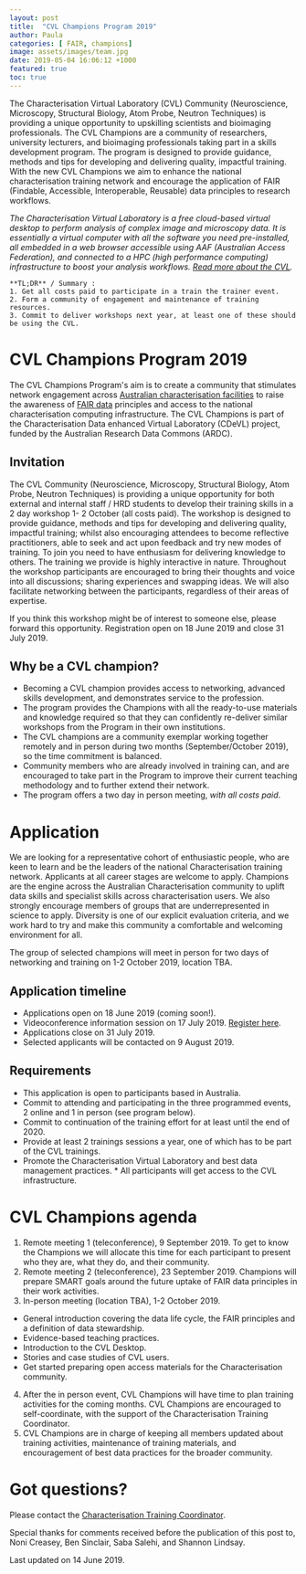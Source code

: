 ```yaml
---
layout: post
title:  "CVL Champions Program 2019"
author: Paula
categories: [ FAIR, champions]
image: assets/images/team.jpg
date: 2019-05-04 16:06:12 +1000
featured: true
toc: true
---
```

The Characterisation Virtual Laboratory (CVL) Community (Neuroscience,
Microscopy, Structural Biology, Atom Probe, Neutron Techniques) is providing a
unique opportunity to upskilling scientists and bioimaging professionals.
The CVL Champions are a community of researchers, university lecturers, and
bioimaging professionals taking part in a skills development program. The
program is designed to provide guidance, methods and tips for developing and
delivering quality, impactful training. With the new CVL Champions we aim
to enhance the national characterisation training network and encourage the application of FAIR (Findable, Accessible, Interoperable, Reusable) data principles to research workflows.

*The Characterisation Virtual Laboratory is a free cloud-based virtual desktop to perform analysis of complex image and microscopy data. It is essentially a virtual computer with all the software you need pre-installed, all embedded in a web browser accessible using AAF (Australian Access Federation), and connected to a HPC (high performance computing) infrastructure to boost your analysis workflows. [Read more about the CVL](../about).*

    **TL;DR** / Summary :
    1. Get all costs paid to participate in a train the trainer event.
    2. Form a community of engagement and maintenance of training resources.
    3. Commit to deliver workshops next year, at least one of these should be using the CVL.

# CVL Champions Program 2019

The CVL Champions Program's aim is to create a community that stimulates network engagement across [Australian characterisation facilities](../AustralianCharacterisationFacilities) to raise the awareness of [FAIR data](https://www.ands.org.au/working-with-data/fairdata) principles and access to the national characterisation computing infrastructure. The CVL Champions is part of the Characterisation Data enhanced Virtual Laboratory (CDeVL) project, funded by the Australian Research Data Commons (ARDC).

## Invitation

The CVL Community (Neuroscience, Microscopy, Structural Biology, Atom Probe,
Neutron Techniques) is providing a unique opportunity for both external and
internal staff / HRD students to develop their training skills in a 2 day
workshop 1- 2 October (all costs paid). The workshop is designed to provide
guidance, methods and tips for developing and delivering quality, impactful
training; whilst also encouraging attendees to become reflective practitioners,
able to seek and act upon feedback and try new modes of training. To join you
need to have enthusiasm for delivering knowledge to others. The training we
provide is highly interactive in nature. Throughout the workshop participants
are encouraged to bring their thoughts and voice into all discussions; sharing
experiences and swapping ideas. We will also facilitate networking between
the participants, regardless of their areas of expertise.

If you think this workshop might be of interest to someone else, please
forward this opportunity. Registration open on 18 June 2019 and close 31 July 2019.

## Why be a CVL champion?

* Becoming a CVL champion provides access to networking, advanced skills development, and demonstrates service to the profession.
* The program provides the Champions with all the ready-to-use materials and knowledge required so that they can confidently re-deliver similar workshops from the Program in their own institutions.
* The CVL champions are a community exemplar working together remotely and in person during two months (September/October 2019), so the time commitment is balanced.
* Community members who are already involved in training can, and are encouraged to take part in the Program to improve their current teaching methodology and to further extend their network.
* The program offers a two day in person meeting, *with all costs paid*.

# Application

We are looking for a representative cohort of enthusiastic people, who are keen to learn and be the leaders of the national Characterisation training network. Applicants at all career stages are welcome to apply. Champions are the engine across the Australian Characterisation community to uplift data skills and specialist skills across characterisation users.
We also strongly encourage members of groups that are underrepresented in science to apply. Diversity is one of our explicit evaluation criteria, and we work hard to try and make this community a comfortable and welcoming environment for all.

The group of selected champions will meet in person for two days of networking and training on 1-2 October 2019, location TBA.

## Application timeline

* Applications open on 18 June 2019 (coming soon!).
* Videoconference information session on 17 July 2019. [Register here](https://www.eventbrite.com.au/e/cvl-champions-information-session-via-zoom-tickets-62036833840).
* Applications close on 31 July 2019.
* Selected applicants will be contacted on 9 August 2019.

## Requirements

* This application is open to participants based in Australia.
* Commit to attending and participating in the three programmed events, 2 online and 1 in person (see program below).
* Commit to continuation of the training effort for at least until the end of 2020.
* Provide at least 2 trainings sessions a year, one of which has to be part of the CVL trainings.
* Promote the Characterisation Virtual Laboratory and best data management practices. * All participants will get access to the CVL infrastructure.

# CVL Champions agenda

1. Remote meeting 1 (teleconference), 9 September 2019.
To get to know the Champions we will allocate this time for each participant to present who they are, what they do, and their community.
2. Remote meeting 2 (teleconference), 23 September 2019.
Champions will prepare SMART goals around the future uptake of FAIR data principles in their work activities.
3. In-person meeting (location TBA), 1-2 October 2019.
  * General introduction covering the data life cycle, the FAIR principles and a definition of data stewardship.
  * Evidence-based teaching practices.
  * Introduction to the CVL Desktop.
  * Stories and case studies of CVL users.
  * Get started preparing open access materials for the Characterisation community.
4. After the in person event, CVL Champions will have time to plan training activities for the coming months. CVL Champions are encouraged to self-coordinate, with the support of the Characterisation Training Coordinator.
5. CVL Champions are in charge of keeping all members updated about training activities, maintenance of training materials, and encouragement of best data practices for the broader community.

# Got questions?

Please contact the [Characterisation Training Coordinator](mailto:p.martinez@uq.edu.au).

Special thanks for comments received before the publication of this post to,  Noni Creasey, Ben Sinclair, Saba Salehi, and Shannon Lindsay.

Last updated on 14 June 2019.
